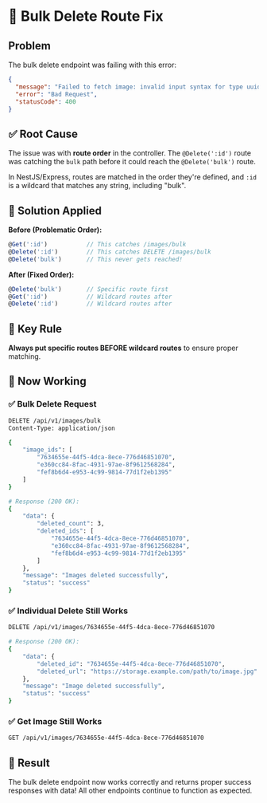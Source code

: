 # 🔧 Bulk Delete Route Fix

## Problem

The bulk delete endpoint was failing with this error:

```json
{
  "message": "Failed to fetch image: invalid input syntax for type uuid: \"bulk\"",
  "error": "Bad Request",
  "statusCode": 400
}
```

## ✅ Root Cause

The issue was with **route order** in the controller. The `@Delete(':id')` route was catching the `bulk` path before it could reach the `@Delete('bulk')` route.

In NestJS/Express, routes are matched in the order they're defined, and `:id` is a wildcard that matches any string, including "bulk".

## 🚀 Solution Applied

**Before (Problematic Order):**

```typescript
@Get(':id')           // This catches /images/bulk
@Delete(':id')        // This catches DELETE /images/bulk
@Delete('bulk')       // This never gets reached!
```

**After (Fixed Order):**

```typescript
@Delete('bulk')       // Specific route first
@Get(':id')           // Wildcard routes after
@Delete(':id')        // Wildcard routes after
```

## 🎯 Key Rule

**Always put specific routes BEFORE wildcard routes** to ensure proper matching.

## 🧪 Now Working

### ✅ Bulk Delete Request

```bash
DELETE /api/v1/images/bulk
Content-Type: application/json

{
    "image_ids": [
        "7634655e-44f5-4dca-8ece-776d46851070",
        "e360cc84-8fac-4931-97ae-8f9612568284",
        "fef8b6d4-e953-4c99-9814-77d1f2eb1395"
    ]
}

# Response (200 OK):
{
    "data": {
        "deleted_count": 3,
        "deleted_ids": [
            "7634655e-44f5-4dca-8ece-776d46851070",
            "e360cc84-8fac-4931-97ae-8f9612568284",
            "fef8b6d4-e953-4c99-9814-77d1f2eb1395"
        ]
    },
    "message": "Images deleted successfully",
    "status": "success"
}
```

### ✅ Individual Delete Still Works

```bash
DELETE /api/v1/images/7634655e-44f5-4dca-8ece-776d46851070

# Response (200 OK):
{
    "data": {
        "deleted_id": "7634655e-44f5-4dca-8ece-776d46851070",
        "deleted_url": "https://storage.example.com/path/to/image.jpg"
    },
    "message": "Image deleted successfully",
    "status": "success"
}
```

### ✅ Get Image Still Works

```bash
GET /api/v1/images/7634655e-44f5-4dca-8ece-776d46851070
```

## 🎉 Result

The bulk delete endpoint now works correctly and returns proper success responses with data! All other endpoints continue to function as expected.
